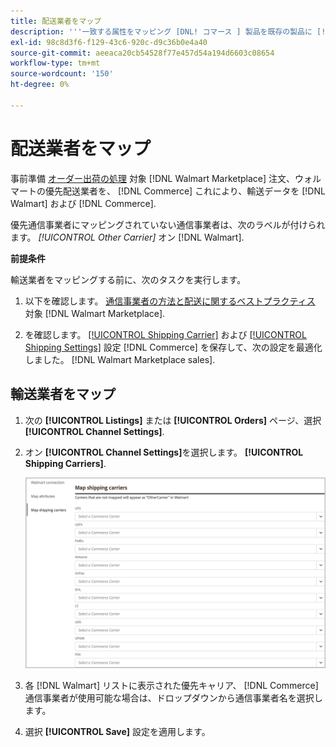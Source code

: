 ```yaml
---
title: 配送業者をマップ
description: '''一致する属性をマッピング [DNL! コマース ] 製品を既存の製品に [!DNL Walmart Marketplace] リストと同期，データ間 [!DNL Channel Manager] および [!DNL Walmart].`'
exl-id: 98c8d3f6-f129-43c6-920c-d9c36b0e4a40
source-git-commit: aeeaca20cb54528f77e457d54a194d6603c08654
workflow-type: tm+mt
source-wordcount: '150'
ht-degree: 0%

---
```



# 配送業者をマップ

事前準備 [オーダー出荷の処理](process-orders.md#ship-an-order) 対象 [!DNL Walmart Marketplace] 注文、ウォルマートの優先配送業者を、 [!DNL Commerce] これにより、輸送データを [!DNL Walmart] および [!DNL Commerce].

優先通信事業者にマッピングされていない通信事業者は、次のラベルが付けられます。 *[!UICONTROL Other Carrier]* オン [!DNL Walmart].

**前提条件**

輸送業者をマッピングする前に、次のタスクを実行します。

1. 以下を確認します。 [通信事業者の方法と配送に関するベストプラクティス](https://sellerhelp.walmart.com/s/guide?article=000009473) 対象 [!DNL Walmart Marketplace].

1. を確認します。 [[!UICONTROL Shipping Carrier]](https://docs.magento.com/user-guide/shipping/carriers.html) および [[!UICONTROL Shipping Settings]](https://docs.magento.com/user-guide/configuration/sales/shipping-settings.html) 設定 [!DNL Commerce] を保存して、次の設定を最適化しました。 [!DNL Walmart Marketplace sales].

## 輸送業者をマップ

1. 次の **[!UICONTROL Listings]** または **[!UICONTROL Orders]** ページ、選択 **[!UICONTROL Channel Settings]**.

1. オン **[!UICONTROL Channel Settings]**&#x200B;を選択します。 **[!UICONTROL Shipping Carriers]**.

   ![輸送業者をマップ](assets/map-shipping-carriers.png)

1. 各 [!DNL Walmart] リストに表示された優先キャリア、 [!DNL Commerce] 通信事業者が使用可能な場合は、ドロップダウンから通信事業者名を選択します。

1. 選択 **[!UICONTROL Save]** 設定を適用します。

